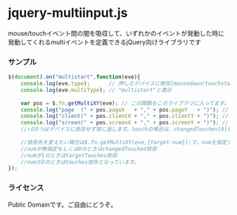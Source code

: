 jquery-multiinput.js
====================

mouse/touchイベント間の闇を吸収して、いずれかのイベントが発動した時に発動してくれるmultiイベントを定義できるjQuery向けライブラリです

### サンプル
```js
$(document).on("multistart",function(eve){
	console.log(eve.type);      // 押したデバイスに依存[mousedown/touchstart/pointerdown]いずれか
	console.log(eve.multiType); // "multistart"と表示
	
	var pos = $.fn.getMultiXY(eve); // この関数もこのライブラリに入ってます。
	console.log("page  (" + pos.pageX   + "," + pos.pageY   + ")"); // "page(x,y)"と表示
	console.log("client(" + pos.clientX + "," + pos.clientY + ")"); // "client(x,y)"と表示
	console.log("screen(" + pos.screenX + "," + pos.screenY + ")"); // "screen(x,y)"と表示
	//↑の3つはデバイスに依存せず常に返します。touchの場合は、changedTouches[0]を元に返します。
	
	//依存先を変えたい場合は$.fn.getMultiXY(eve,{target:num});で、numを指定すると変えられます。
	//numが無指定もしくは0のときはchangedTouched依存
	//numが1のときはtargetTouches依存
	//numが2のときはtouches依存となっています。
});
```

### ライセンス
Public Domainです。ご自由にどうぞ。
